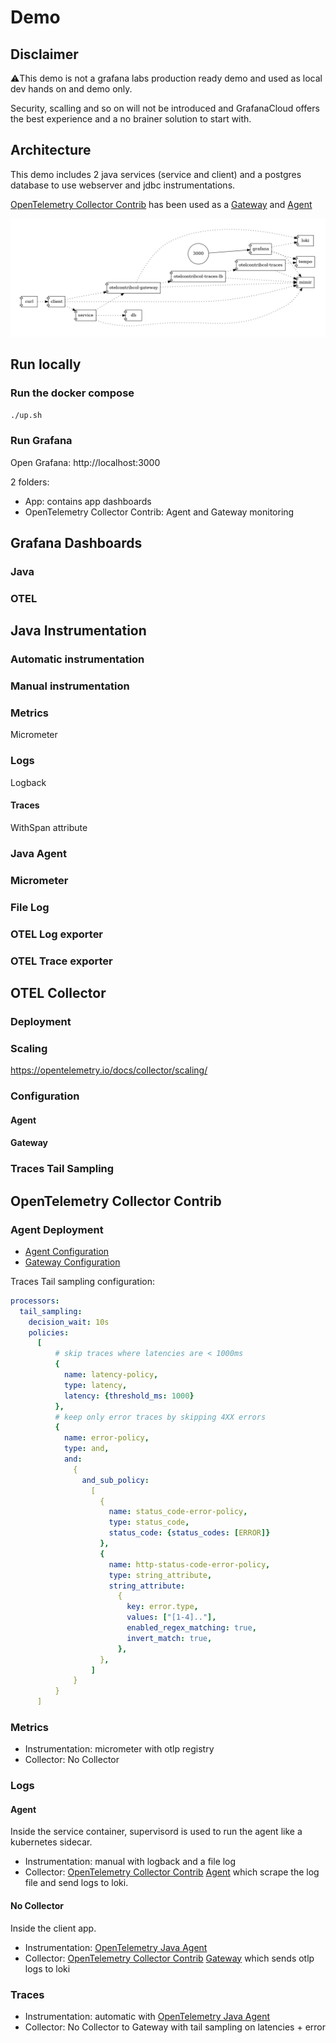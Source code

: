 # Demo
## Disclaimer
⚠️This demo is not a grafana labs production ready demo and used as local dev hands on and demo only.

Security, scalling and so on will not be introduced and GrafanaCloud offers the best experience and a no brainer solution to start with.

## Architecture

This demo includes 2 java services (service and client) and a postgres database to use webserver and jdbc instrumentations.

[OpenTelemetry Collector Contrib](https://github.com/open-telemetry/opentelemetry-collector-contrib) has been used as a [Gateway](https://opentelemetry.io/docs/collector/deployment/gateway/) and [Agent](https://opentelemetry.io/docs/collector/deployment/agent/)

![docker compose services](./docker-compose.png)

## Run locally

### Run the docker compose
```bash
./up.sh
```
### Run Grafana
Open Grafana: http://localhost:3000

2 folders:
- App: contains app dashboards
- OpenTelemetry Collector Contrib: Agent and Gateway monitoring

## Grafana Dashboards

### Java

### OTEL




## Java Instrumentation

### Automatic instrumentation

### Manual instrumentation

### Metrics

Micrometer

### Logs
Logback

#### Traces
WithSpan attribute

### Java Agent

### Micrometer

### File Log

### OTEL Log exporter

### OTEL Trace exporter

## OTEL Collector

### Deployment

### Scaling
https://opentelemetry.io/docs/collector/scaling/

### Configuration

#### Agent

#### Gateway

### Traces Tail Sampling






## OpenTelemetry Collector Contrib

### Agent Deployment
- [Agent Configuration](./otelcontribcol/agent/)
- [Gateway Configuration](./otelcontribcol/gateway/)

Traces Tail sampling configuration:

```yaml
processors:
  tail_sampling:
    decision_wait: 10s
    policies:
      [
          # skip traces where latencies are < 1000ms
          {
            name: latency-policy,
            type: latency,
            latency: {threshold_ms: 1000}
          },
          # keep only error traces by skipping 4XX errors
          {
            name: error-policy,
            type: and,
            and:
              {
                and_sub_policy:
                  [
                    {
                      name: status_code-error-policy,
                      type: status_code,
                      status_code: {status_codes: [ERROR]}
                    },
                    {
                      name: http-status-code-error-policy,
                      type: string_attribute,
                      string_attribute:
                        {
                          key: error.type,
                          values: ["[1-4].."],
                          enabled_regex_matching: true,
                          invert_match: true,
                        },
                    },
                  ]
              }
          }
      ]
```

### Metrics
- Instrumentation: micrometer with otlp registry
- Collector: No Collector

### Logs
#### Agent
Inside the service container, supervisord is used to run the agent like a kubernetes sidecar.

- Instrumentation: manual with logback and a file log
- Collector: [OpenTelemetry Collector Contrib](https://github.com/open-telemetry/opentelemetry-collector-contrib/)
 [Agent](https://opentelemetry.io/docs/collector/deployment/agent/) which scrape the log file and send logs to loki.

#### No Collector
Inside the client app.
- Instrumentation: [OpenTelemetry Java Agent](https://github.com/open-telemetry/opentelemetry-java-instrumentation)
- Collector: [OpenTelemetry Collector Contrib](https://github.com/open-telemetry/opentelemetry-collector-contrib/)
 [Gateway](https://opentelemetry.io/docs/collector/deployment/gateway/) which sends otlp logs to loki

 ### Traces
 - Instrumentation: automatic with [OpenTelemetry Java Agent](https://github.com/open-telemetry/opentelemetry-java-instrumentation)
- Collector: No Collector to Gateway with tail sampling on latencies + error
